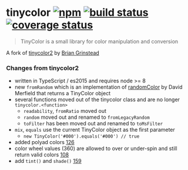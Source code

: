 # tinycolor [![npm](https://img.shields.io/npm/v/%40ctrl%2Ftinycolor.svg?maxAge=3600)](https://www.npmjs.com/package/%40ctrl%2Ftinycolor) [![build status](https://img.shields.io/travis/TypeCtrl/tinycolor.svg)](https://travis-ci.org/TypeCtrl/tinycolor) [![coverage status](https://codecov.io/gh/typectrl/tinycolor/branch/master/graph/badge.svg)](https://codecov.io/gh/typectrl/tinycolor)
> TinyColor is a small library for color manipulation and conversion

A fork of [tinycolor2](https://github.com/bgrins/TinyColor) by [Brian Grinstead](https://github.com/bgrins)

### Changes from tinycolor2
- written in TypeScript / es2015 and requires node >= 8
- new `fromRandom` which is an implementation of [randomColor](https://github.com/davidmerfield/randomColor/) by David Merfield that returns a TinyColor object
- several functions moved out of the tinycolor class and are no longer `tinycolor.<function>`
  - `readability`, `fromRatio` moved out
  - `random` moved out and renamed to `fromLegacyRandom`
  - `toFilter` has been moved out and renamed to `toMsFilter`
- `mix`, `equals` use the current TinyColor object as the first parameter
  - `new TinyColor('#000').equals('#000') // true`
- added polyad colors [126](https://github.com/bgrins/TinyColor/pull/126)
- color wheel values (360) are allowed to over or under-spin and still return valid colors [108](https://github.com/bgrins/TinyColor/pull/108)
- add `tint()` and `shade()` [159](https://github.com/bgrins/TinyColor/pull/159)
